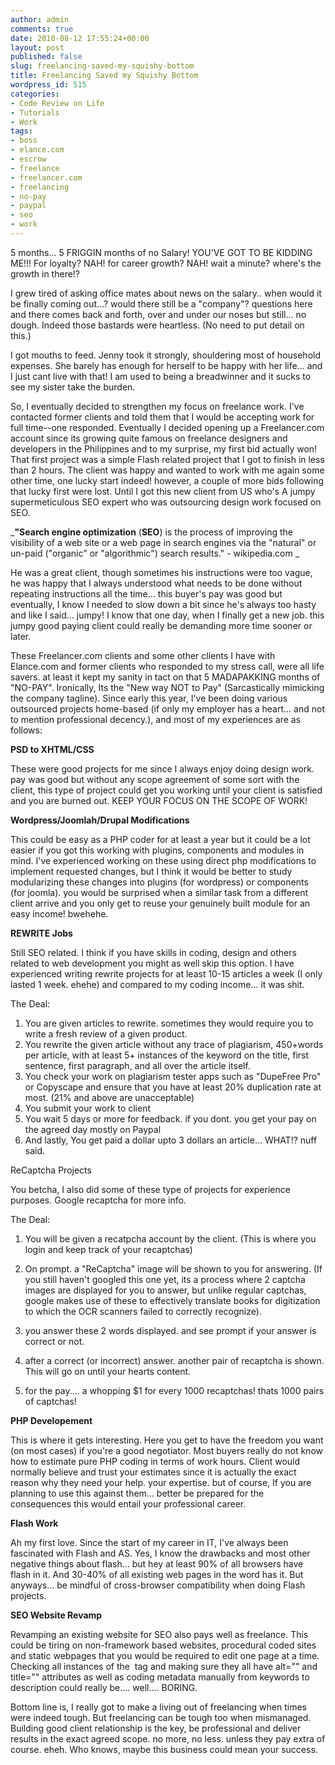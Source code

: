 ```yaml
---
author: admin
comments: true
date: 2010-08-12 17:55:24+00:00
layout: post
published: false
slug: freelancing-saved-my-squishy-bottom
title: Freelancing Saved my Squishy Bottom
wordpress_id: 515
categories:
- Code Review on Life
- Tutorials
- Work
tags:
- boss
- elance.com
- escrow
- freelance
- freelancer.com
- freelancing
- no-pay
- paypal
- seo
- work
---
```


5 months... 5 FRIGGIN months of no Salary! YOU'VE GOT TO BE KIDDING ME!!! For loyalty? NAH! for career growth? NAH! wait a minute? where's the growth in there!?

I grew tired of asking office mates about news on the salary.. when would it be finally coming out...? would there still be a "company"? questions here and there comes back and forth, over and under our noses but still... no dough. Indeed those bastards were heartless. (No need to put detail on this.)

I got mouths to feed. Jenny took it strongly, shouldering most of household expenses. She barely has enough for herself to be happy with her life... and I just cant live with that! I am used to being a breadwinner and it sucks to see my sister take the burden.

So, I eventually decided to strengthen my focus on freelance work. I've contacted former clients and told them that I would be accepting work for full time--one responded. Eventually I decided opening up a Freelancer.com account since its growing quite famous on freelance designers and developers in the Philippines and to my surprise, my first bid actually won! That first project was a simple Flash related project that I got to finish in less than 2 hours. The client was happy and wanted to work with me again some other time, one lucky start indeed! however, a couple of more bids following that lucky first were lost. Until I got this new client from US who's A jumpy supermeticulous SEO expert who was outsourcing design work focused on SEO.

_**"Search engine optimization** (**SEO**) is the process of improving the visibility of a web site or a web page in search engines via the "natural" or un-paid ("organic" or "algorithmic") search results." - wikipedia.com
_

He was a great client, though sometimes his instructions were too vague, he was happy that I always understood what needs to be done without repeating instructions all the time... this buyer's pay was good but eventually, I know I needed to slow down a bit since he's always too hasty and like I said... jumpy! I know that one day, when I finally get a new job. this jumpy good paying client could really be demanding more time sooner or later.

These Freelancer.com clients and some other clients I have with Elance.com and former clients who responded to my stress call, were all life savers. at least it kept my sanity in tact on that 5 MADAPAKKING months of "NO-PAY". Ironically, Its the "New way NOT to Pay" (Sarcastically mimicking the company tagline). Since early this year, I've been doing various outsourced projects home-based (if only my employer has a heart... and not to mention professional decency.), and most of my experiences are as follows:

**PSD to XHTML/CSS**

These were good projects for me since I always enjoy doing design work. pay was good but without any scope agreement of some sort with the client, this type of project could get you working until your client is satisfied and you are burned out. KEEP YOUR FOCUS ON THE SCOPE OF WORK!

**Wordpress/Joomlah/Drupal Modifications**

This could be easy as a PHP coder for at least a year but it could be a lot easier if you got this working with plugins, components and modules in mind. I've experienced working on these using direct php modifications to implement requested changes, but I think it would be better to study modularizing these changes into plugins (for wordpress) or components (for joomla). you would be surprised when a similar task from a different client arrive and you only get to reuse your genuinely built module for an easy income! bwehehe.

**REWRITE Jobs**

Still SEO related. I think if you have skills in coding, design and others related to web development you might as well skip this option. I have experienced writing rewrite projects for at least 10-15 articles a week (I only lasted 1 week. ehehe) and compared to my coding income... it was shit.

The Deal:

1. You are given articles to rewrite. sometimes they would require you to write a fresh review of a given product.
2. You rewrite the given article without any trace of plagiarism, 450+words per article, with at least 5+ instances of the keyword on the title, first sentence, first paragraph, and all over the article itself.
3. You check your work on plagiarism tester apps such as "DupeFree Pro" or Copyscape and ensure that you have at least 20% duplication rate at most. (21% and above are unacceptable)
4. You submit your work to client
5. You wait 5 days or more for feedback. if you dont. you get your pay on the agreed day mostly on Paypal
6. And lastly, You get paid a dollar upto 3 dollars an article... WHAT!? nuff said.





ReCaptcha Projects

You betcha, I also did some of these type of projects for experience purposes. Google recaptcha for more info.

The Deal:

1. You will be given a recatpcha account by the client. (This is where you login and keep track of your recaptchas)

2. On prompt. a "ReCaptcha" image will be shown to you for answering. (If you still haven't googled this one yet, its a process where 2 captcha images are displayed for you to answer, but unlike regular captchas, google makes use of these to effectively translate books for digitization to which the OCR scanners failed to correctly recognize).

3. you answer these 2 words displayed. and see prompt if your answer is correct or not.

4. after a correct (or incorrect) answer. another pair of recaptcha is shown. This will go on until your hearts content.
5. for the pay.... a whopping $1 for every 1000 recaptchas! thats 1000 pairs of captchas!

**PHP Developement**

This is where it gets interesting. Here you get to have the freedom you want (on most cases) if you're a good negotiator. Most buyers really do not know how to estimate pure PHP coding in terms of work hours. Client would normally believe and trust your estimates since it is actually the exact reason why they need your help. your expertise. but of course, If you are planning to use this against them... better be prepared for the consequences this would entail your professional career.

**Flash Work**

Ah my first love. Since the start of my career in IT, I've always been fascinated with Flash and AS. Yes, I know the drawbacks and most other negative things about flash... but hey at least 90% of all browsers have flash in it. And 30-40% of all existing web pages in the word has it. But anyways... be mindful of cross-browser compatibility when doing Flash projects.

**SEO Website Revamp**

Revamping an existing website for SEO also pays well as freelance. This could be tiring on non-framework based websites, procedural coded sites and static webpages that you would be required to edit one page at a time. Checking all instances of the <img> tag and making sure they all have alt="" and title="" attributes as well as coding metadata manually from keywords to description could really be.... well.... BORING.



Bottom line is, I really got to make a living out of freelancing when times were indeed tough. But freelancing can be tough too when mismanaged. Building good client relationship is the key, be professional and deliver results in the exact agreed scope. no more, no less. unless they pay extra of course. eheh. Who knows, maybe this business could mean your success.
